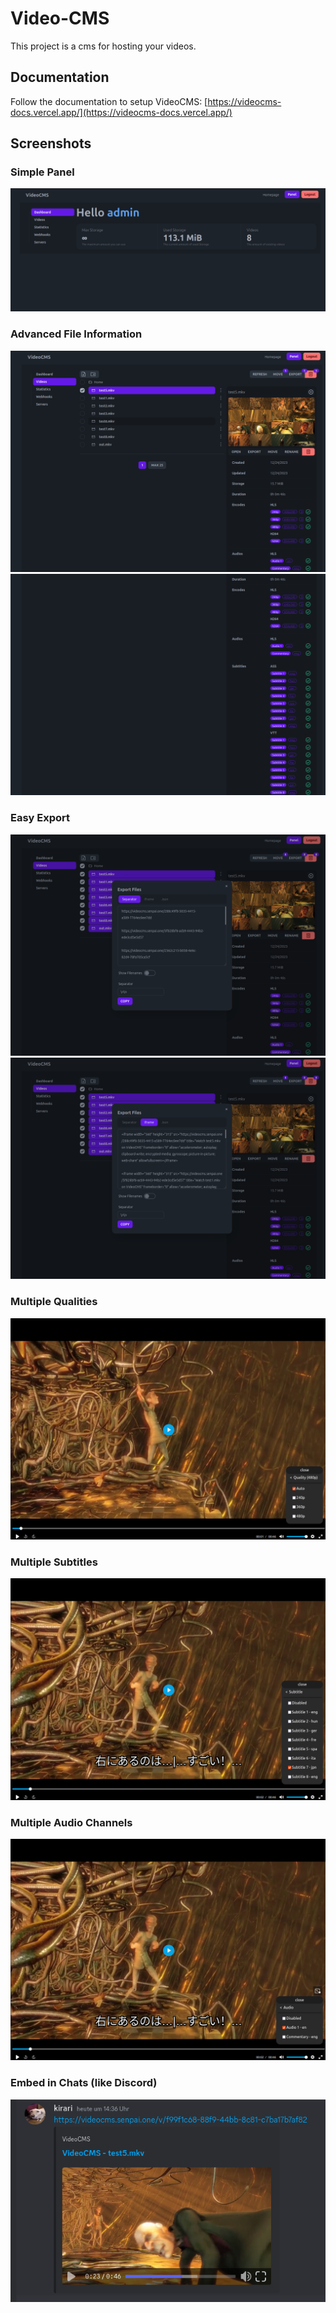# Video-CMS

This project is a cms for hosting your videos.

## Documentation

Follow the documentation to setup VideoCMS: [https://videocms-docs.vercel.app/](https://videocms-docs.vercel.app/)

## Screenshots

### Simple Panel
![Alt text](./docs/image.png)

### Advanced File Information
![Alt text](./docs/image2.png)
![Alt text](./docs/image5.png)

### Easy Export
![Alt text](./docs/image3.png)
![Alt text](./docs/image4.png)

### Multiple Qualities
![Alt text](./docs/image6.png)

### Multiple Subtitles
![Alt text](./docs/image7.png)

### Multiple Audio Channels
![Alt text](./docs/image8.png)

### Embed in Chats (like Discord)
![Alt text](./docs/image9.png)